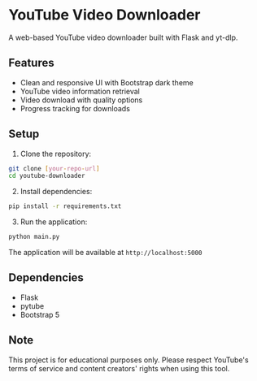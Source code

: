 # YouTube Video Downloader

A web-based YouTube video downloader built with Flask and yt-dlp.

## Features

- Clean and responsive UI with Bootstrap dark theme
- YouTube video information retrieval
- Video download with quality options
- Progress tracking for downloads

## Setup

1. Clone the repository:
```bash
git clone [your-repo-url]
cd youtube-downloader
```

2. Install dependencies:
```bash
pip install -r requirements.txt
```

3. Run the application:
```bash
python main.py
```

The application will be available at `http://localhost:5000`

## Dependencies

- Flask
- pytube
- Bootstrap 5

## Note
This project is for educational purposes only. Please respect YouTube's terms of service and content creators' rights when using this tool.

